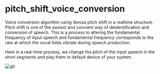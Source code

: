# pitch_shift_voice_conversion
Voice conversion algorithm using librosa pitch shift in a realtime structure.
Pitch shift is one of the easiest and convient way of deidentification and conversion of speech. This is a process to altering the fundamental frequency of input speech and fundamental frequency corresponds to the rate at which the vocal folds vibrate during speech production.



Here in a real-time process, we change the pitch of the input speech in the short segments and play them in default device of your system.   

![gh](https://github.com/hamidreza-asjodi/pitch_shift_voice_conversion/assets/77886755/52cb29c5-22a3-46d1-be08-296d7467be50)
